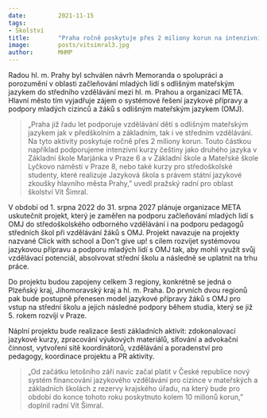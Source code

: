 ```yaml
---
date:         2021-11-15
tags:         
- Školství
title:        "Praha ročně poskytuje přes 2 miliony korun na intenzivní kurzy češtiny"
image: 	      posts/vitsimral3.jpg
author:       MHMP
---
```


Radou hl. m. Prahy byl schválen návrh Memoranda o spolupráci a porozumění v oblasti začleňování mladých lidí s odlišným mateřským jazykem do středního vzdělávání mezi hl. m. Prahou a organizací META. Hlavní město tím vyjadřuje zájem o systémové řešení jazykové přípravy a podpory mladých cizinců a žáků s odlišným mateřským jazykem (OMJ).

> „Praha již řadu let podporuje vzdělávání dětí s odlišným mateřským jazykem jak v předškolním a základním, tak i ve středním vzdělávání. Na tyto aktivity poskytuje ročně přes 2 miliony korun. Touto částkou například podporujeme intenzivní kurzy češtiny jako druhého jazyka v Základní škole Marjánka v Praze 6 a v Základní škole a Mateřské škole Lyčkovo náměstí v Praze 8, nebo také kurzy pro středoškolské studenty, které realizuje Jazyková škola s právem státní jazykové zkoušky hlavního města Prahy,” uvedl pražský radní pro oblast školství Vít Šimral.

V období od 1. srpna 2022 do 31. srpna 2027 plánuje organizace META uskutečnit projekt, který je zaměřen na podporu začleňování mladých lidí s OMJ do středoškolského odborného vzdělávání i na podporu pedagogů středních škol při vzdělávání žáků s OMJ. Projekt navazuje na projekty nazvané Click with school a Don't give up! s cílem rozvíjet systémovou jazykovou přípravu a podporu mladých lidí s OMJ tak, aby mohli využít svůj vzdělávací potenciál, absolvovat střední školu a následně se uplatnit na trhu práce.

Do projektu budou zapojeny celkem 3 regiony, konkrétně se jedná o Plzeňský kraj, Jihomoravský kraj a hl. m. Praha. Do prvních dvou regionů pak bude postupně přenesen model jazykové přípravy žáků s OMJ pro vstup na střední školu a jejich následné podpory během studia, který se již 5. rokem rozvíjí v Praze.

Náplní projektu bude realizace šesti základních aktivit: zdokonalovací jazykové kurzy, zpracování výukových materiálů, síťování a advokační činnost, vytvoření sítě koordinátorů, vzdělávání a poradenství pro pedagogy, koordinace projektu a PR aktivity.

> „Od začátku letošního září navíc začal platit v České republice nový systém financování jazykového vzdělávání pro cizince v mateřských a základních školách z rezervy krajského úřadu, na který bude pro období do konce tohoto roku poskytnuto kolem 10 milionů korun,” doplnil radní Vít Šimral.  
